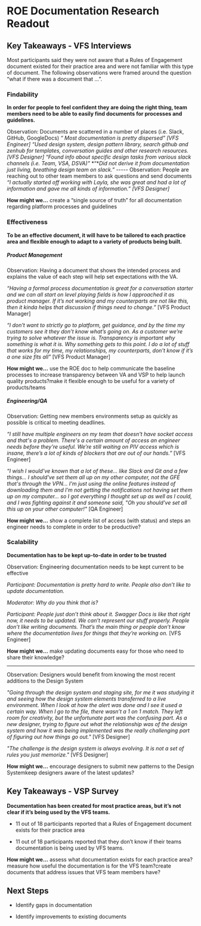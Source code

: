 # ROE Documentation Research Readout

## Key Takeaways - VFS Interviews

Most participants said they were not aware that a Rules of Engagement document existed for their practice area and were not familiar with this type of document. The following observations were framed around the question “what if there was a document that …”. 



### Findability

**In order for people to feel confident they are doing the right thing, team members need to be able to easily find documents for processes and guidelines.**

Observation: Documents are scattered in a number of places (i.e. Slack, GitHub, GoogleDocs)
*“ Most documentation is pretty dispersed” [VFS Engineer]*
*“Used design system, design pattern library, search github and zenhub for templates, conversation guides and other research resources. [VFS Designer]*
*“Found info about specific design tasks from various slack channels (i.e. Team, VSA, DSVA)”*
*“**Did not derive it from documentation just living, breathing design team on slack.”*
\-----
Observation: People are reaching out to other team members to ask questions and send documents
*“I actually started off working with Layla, she was great and had a lot of information and gave me all kinds of information.” [VFS Designer]*

**How might we...** create a “single source of truth” for all documentation regarding platform processes and guidelines 



### Effectiveness

**To be an effective document, it will have to be tailored to each practice area and flexible enough to adapt to a variety of products being built.**

##### Product Management

Observation: Having a document that shows the intended process and explains the value of each step will help set expectations with the VA.

*“Having a formal process documentation is great for a conversation starter and we can all start on level playing fields is how I approached it as product manager. If it’s not working and my counterparts are not like this, then it kinda helps that discussion if things need to change.”* [VFS Product Manager]

*“I don't want to strictly go to platform, get guidance, and by the time my customers see it they don’t know what’s going on. As a customer we’re trying to solve whatever the issue is. Transparency is important why something is what it is. Why something gets to this point. I do a lot of stuff that works for my time, my relationships, my counterparts, don't know if it’s a one size fits all”* [VFS Product Manager]

**How might we...** use the ROE doc to help communicate the baseline processes to increase transparency between VA and VSP to help launch quality products?make it flexible enough to be useful for a variety of products/teams



##### Engineering/QA

Observation: Getting new members environments setup as quickly as possible is critical to meeting deadlines. 

*“I still have multiple engineers on my team that doesn't have socket access and that's a problem. There's a certain amount of access an engineer needs before they’re useful. We’re still waiting on PIV access which is insane, there’s a lot of kinds of blockers that are out of our hands.”* [VFS Engineer]

*“I wish I would've known that a lot of these... like Slack and Git and a few things... I should've set them all up on my other computer, not the GFE that's through the VPN… I'm just using the online features instead of downloading them and I'm not getting the notifications not having set them up on my computer... so I got everything I thought set up as well as I could, and I was fighting against it and someone said, "Oh you should've set all this up on your other computer!"* [QA Engineer]

**How might we...** show a complete list of access (with status) and steps an engineer needs to complete in order to be productive?



### Scalability

**Documentation has to be kept up-to-date in order to be trusted** 

Observation: Engineering documentation needs to be kept current to be effective

*Participant: Documentation is pretty hard to write. People also don’t like to update documentation.*

*Moderator: Why do you think that is?*

*Participant: People just don’t think about it. Swagger Docs is like that right now, it needs to be updated. We can’t represent our stuff properly. People don’t like writing documents. That’s the main thing or people don’t know where the documentation lives for things that they’re working on.* [VFS Engineer]

**How might we...** make updating documents easy for those who need to share their knowledge?

-----

Observation: Designers would benefit from knowing the most recent additions to the Design System

*"Going through the design system and staging site, for me it was studying it and seeing how the design system elements transferred to a live environment. When I look at how the alert was done and I see it used a certain way. When I go to the file, there wasn’t a 1 on 1 match. They left room for creativity, but the unfortunate part was the confusing part. As a new designer, trying to figure out what the relationship was of the design system and how it was being implemented was the really challenging part of figuring out how things go out."* [VFS Designer]

*"The challenge is the design system is always evolving. It is not a set of rules you just memorize."* [VFS Designer]

**How might we...** encourage designers to submit new patterns to the Design Systemkeep designers aware of the latest updates?



## Key Takeaways - VSP Survey

**Documentation has been created for most practice areas, but it’s not clear if it’s being used by the VFS teams.** 

- 11 out of 18 participants reported that a Rules of Engagement document exists for their practice area

-  11 out of 18 participants reported that they don’t know if their teams documentation is being used by VFS teams.

**How might we...** assess what documentation exists for each practice area?measure how useful the documentation is for the VFS team?create documents that address issues that VFS team members have?



## Next Steps

- Identify gaps in documentation

- Identify improvements to existing documents
